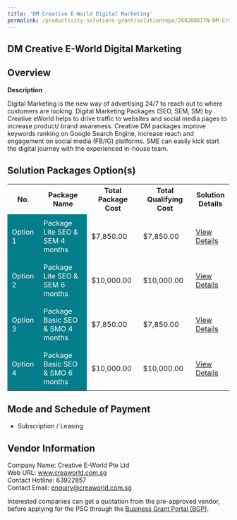 ```yaml
---
title: 'DM Creative E-World Digital Marketing'
permalink: /productivity-solutions-grant/solutionrepo/200200017N-DM-Crtv-EWorld-Dgtl-Mrktng-G
---
```


## DM Creative E-World Digital Marketing

## Overview

**Description**

Digital Marketing is the new way of advertising 24/7 to reach out to where customers are looking. Digital Marketing Packages (SEO, SEM, SM) by Creative eWorld helps to drive traffic to websites and social media pages to increase product/ brand awareness. Creative DM packages improve keywords ranking on Google Search Engine, increase reach and engagement on social media (FB/IG) platforms. SME can easily kick start the digital journey with the experienced in-house team.

## Solution Packages Option(s)

<table>
<tr>
<th><b>No.</b></th>
<th><b>Package Name</b></th>
<th><b>Total Package Cost</b></th>
<th><b>Total Qualifying Cost</b></th>
<th><b>Solution Details</b></th>
</tr>
<tr>
<td style='padding: 10px; background-color: #037E8A; color: #FFFFFF;'>Option 1</td>
<td style='padding: 10px; background-color: #037E8A; color: #FFFFFF;'>Package Lite SEO & SEM 4 months</td>
<td style='padding: 10px;'>$7,850.00</td>
<td style='padding: 10px;'>$7,850.00</td>
<td style='padding: 10px;'><a href='/images/psg/200200017N_20240083_07112024_Desensitised_Annex3_Part1.pdf' target='_blank'>View Details</a></td>
</tr>
<tr>
<td style='padding: 10px; background-color: #037E8A; color: #FFFFFF;'>Option 2</td>
<td style='padding: 10px; background-color: #037E8A; color: #FFFFFF;'>Package Lite SEO & SEM 6 months</td>
<td style='padding: 10px;'>$10,000.00</td>
<td style='padding: 10px;'>$10,000.00</td>
<td style='padding: 10px;'><a href='/images/psg/200200017N_20240083_07112024_Desensitised_Annex3_Part2.pdf' target='_blank'>View Details</a></td>
</tr>
<tr>
<td style='padding: 10px; background-color: #037E8A; color: #FFFFFF;'>Option 3</td>
<td style='padding: 10px; background-color: #037E8A; color: #FFFFFF;'>Package Basic SEO & SMO 4 months</td>
<td style='padding: 10px;'>$7,850.00</td>
<td style='padding: 10px;'>$7,850.00</td>
<td style='padding: 10px;'><a href='/images/psg/200200017N_20240083_07112024_Desensitised_Annex3_Part3.pdf' target='_blank'>View Details</a></td>
</tr>
<tr>
<td style='padding: 10px; background-color: #037E8A; color: #FFFFFF;'>Option 4</td>
<td style='padding: 10px; background-color: #037E8A; color: #FFFFFF;'>Package Basic SEO & SMO 6 months</td>
<td style='padding: 10px;'>$10,000.00</td>
<td style='padding: 10px;'>$10,000.00</td>
<td style='padding: 10px;'><a href='/images/psg/200200017N_20240083_07112024_Desensitised_Annex3_Part4.pdf' target='_blank'>View Details</a></td>
</tr>
</table>

## Mode and Schedule of Payment

 - Subscription / Leasing

## Vendor Information

 Company Name: Creative E-World Pte Ltd<br>Web URL: www.creaworld.com.sg <br>Contact Hotline: 63922857 <br>Contact Email: enquiry@creaworld.com.sg <br>

Interested companies can get a quotation from the pre-approved vendor, before applying for the PSG through the <a href='https://www.businessgrants.gov.sg/' target='_blank' rel='noopener'>Business Grant Portal (BGP)</a>.

<script src="/jquery/resize-tables.js"></script>
